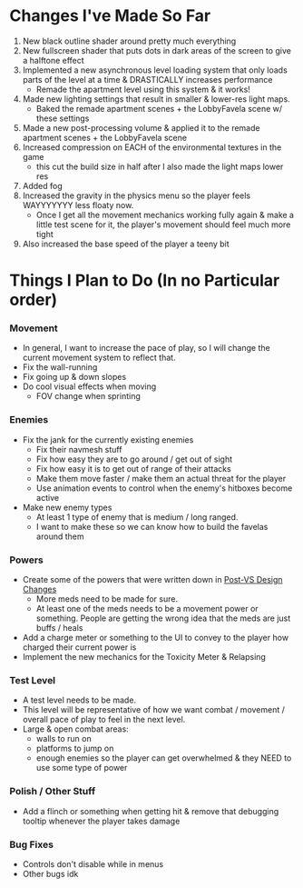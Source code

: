 # Changes I've Made So Far
1. New black outline shader around pretty much everything
2. New fullscreen shader that puts dots in dark areas of the screen to give a halftone effect
3. Implemented a new asynchronous level loading system that only loads parts of the level at a time & DRASTICALLY increases performance
	- Remade the apartment level using this system & it works!
4. Made new lighting settings that result in smaller & lower-res light maps.
	- Baked the remade apartment scenes + the LobbyFavela scene w/ these settings
5. Made a new post-processing volume & applied it to the remade apartment scenes + the LobbyFavela scene
6. Increased compression on EACH of the environmental textures in the game
	- this cut the build size in half after I also made the light maps lower res
7. Added fog
8. Increased the gravity in the physics menu so the player feels WAYYYYYYY less floaty now.
	- Once I get all the movement mechanics working fully again & make a little test scene for it, the player's movement should feel much more tight
9. Also increased the base speed of the player a teeny bit

# Things I Plan to Do (In no Particular order)

### Movement
- In general, I want to increase the pace of play, so I will change the current movement system to reflect that.
- Fix the wall-running
- Fix going up & down slopes
- Do cool visual effects when moving
	- FOV change when sprinting

### Enemies
- Fix the jank for the currently existing enemies
	- Fix their navmesh stuff
	- Fix how easy they are to go around / get out of sight
	- Fix how easy it is to get out of range of their attacks
	- Make them move faster / make them an actual threat for the player
	- Use animation events to control when the enemy's hitboxes become active
- Make new enemy types
	- At least 1 type of enemy that is medium / long ranged.
	- I want to make these so we can know how to build the favelas around them

### Powers
- Create some of the powers that were written down in [Post-VS Design Changes](<../../Documentation/Post-VS Design Changes.md>)
	- More meds need to be made for sure.
	- At least one of the meds needs to be a movement power or something. People are getting the wrong idea that the meds are just buffs / heals
- Add a charge meter or something to the UI to convey to the player how charged their current power is
- Implement the new mechanics for the Toxicity Meter & Relapsing

### Test Level
- A test level needs to be made.
- This level will be representative of how we want combat / movement / overall pace of play to feel in the next level.
- Large & open combat areas:
	- walls to run on
	- platforms to jump on
	- enough enemies so the player can get overwhelmed & they NEED to use some type of power

### Polish / Other Stuff
- Add a flinch or something when getting hit & remove that debugging tooltip whenever the player takes damage

### Bug Fixes
- Controls don't disable while in menus
- Other bugs idk
